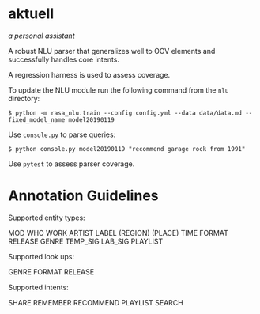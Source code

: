 # aktuell
_a personal assistant_


A robust NLU parser that generalizes well to OOV elements and successfully handles core intents.

A regression harness is used to assess coverage.

To update the NLU module run the following command from the `nlu` directory:

```$ python -m rasa_nlu.train --config config.yml --data data/data.md --fixed_model_name model20190119```

Use `console.py` to parse queries:

```$ python console.py model20190119 "recommend garage rock from 1991"```

Use `pytest` to assess parser coverage.


# Annotation Guidelines

Supported entity types:

  MOD
  WHO
  WORK
  ARTIST
  LABEL
  (REGION)
  (PLACE)
  TIME
  FORMAT
  RELEASE
  GENRE
  TEMP_SIG
  LAB_SIG
  PLAYLIST

Supported look ups:

  GENRE
  FORMAT
  RELEASE

Supported intents:

  SHARE
  REMEMBER
  RECOMMEND
  PLAYLIST
  SEARCH